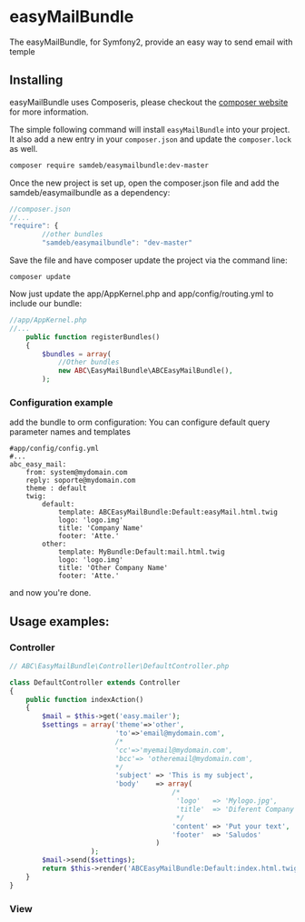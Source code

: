 easyMailBundle
==========================

The easyMailBundle, for Symfony2, provide an easy way to send email with temple

## Installing
easyMailBundle uses Composeris, please checkout the [composer website](http://getcomposer.org) for more information.

The simple following command will install `easyMailBundle` into your project. It also add a new
entry in your `composer.json` and update the `composer.lock` as well.

```bash
composer require samdeb/easymailbundle:dev-master
```

Once the new project is set up, open the composer.json file and add the samdeb/easymailbundle as a dependency:
``` js
//composer.json
//...
"require": {
        //other bundles
        "samdeb/easymailbundle": "dev-master"
```
Save the file and have composer update the project via the command line:
``` shell
composer update
```
Now just update the app/AppKernel.php and app/config/routing.yml to include our bundle:
``` php
//app/AppKernel.php
//...
    public function registerBundles()
    {
        $bundles = array(
            //Other bundles
            new ABC\EasyMailBundle\ABCEasyMailBundle(),
        );
```

<a name="configuration"></a>

### Configuration example
add the bundle to orm configuration:
You can configure default query parameter names and templates

```
#app/config/config.yml
#...
abc_easy_mail:
    from: system@mydomain.com
    reply: soporte@mydomain.com
    theme : default 
    twig:
        default: 
            template: ABCEasyMailBundle:Default:easyMail.html.twig
            logo: 'logo.img'
            title: 'Company Name'
            footer: 'Atte.'
        other: 
            template: MyBundle:Default:mail.html.twig
            logo: 'logo.img'
            title: 'Other Company Name'
            footer: 'Atte.'
```
and now you're done.


## Usage examples:

### Controller

```php
// ABC\EasyMailBundle\Controller\DefaultController.php

class DefaultController extends Controller
{
    public function indexAction()
    {
        $mail = $this->get('easy.mailer');
        $settings = array('theme'=>'other',
                          'to'=>'email@mydomain.com',
                          /*
                          'cc'=>'myemail@mydomain.com',
                          'bcc'=> 'otheremail@mydomain.com',
                          */
                          'subject' => 'This is my subject',
                          'body'    => array(
                                        /*
                                         'logo'   => 'Mylogo.jpg',
                                         'title'  => 'Diferent Company Name',
                                         */
                                        'content' => 'Put your text',
                                        'footer'  => 'Saludos'
                                    )
                    );
        $mail->send($settings);
        return $this->render('ABCEasyMailBundle:Default:index.html.twig');
    }
}
```

### View
```twig

```
